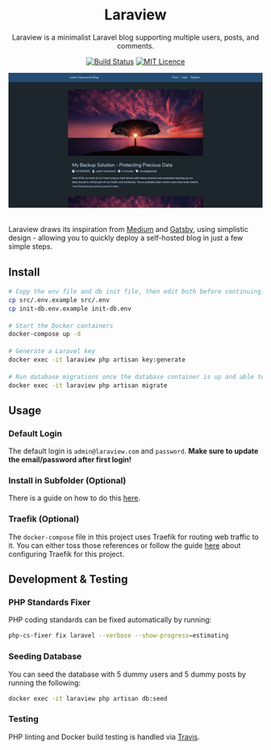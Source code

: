 <div align="center">

# Laraview

Laraview is a minimalist Laravel blog supporting multiple users, posts, and comments.

[![Build Status](https://travis-ci.org/Justintime50/laraview.svg?branch=master)](https://travis-ci.org/Justintime50/laraview)
[![MIT Licence](https://badges.frapsoft.com/os/mit/mit.svg?v=103)](https://opensource.org/licenses/mit-license.php)

<img src="assets/showcase.png">

</div>

<br />

Laraview draws its inspiration from [Medium](https://medium.com) and [Gatsby](https://www.gatsbyjs.org), using simplistic design - allowing you to quickly deploy a self-hosted blog in just a few simple steps.

## Install

```bash
# Copy the env file and db init file, then edit both before continuing. The DB values must match in both files
cp src/.env.example src/.env
cp init-db.env.example init-db.env

# Start the Docker containers
docker-compose up -d

# Generate a Laravel key
docker exec -it laraview php artisan key:generate

# Run database migrations once the database container is up and able to access connections
docker exec -it laraview php artisan migrate
```

## Usage

### Default Login

The default login is `admin@laraview.com` and `password`. **Make sure to update the email/password after first login!**

### Install in Subfolder (Optional)

There is a guide on how to do this [here](https://serversforhackers.com/c/nginx-php-in-subdirectory).

### Traefik (Optional)

The `docker-compose` file in this project uses Traefik for routing web traffic to it. You can either toss those references or follow the guide [here](https://github.com/Justintime50/multisite-docker-server) about configuring Traefik for this project.

## Development & Testing

### PHP Standards Fixer

PHP coding standards can be fixed automatically by running: 

```bash
php-cs-fixer fix laravel --verbose --show-progress=estimating
```

### Seeding Database

You can seed the database with 5 dummy users and 5 dummy posts by running the following:

```bash
docker exec -it laraview php artisan db:seed
```

### Testing

PHP linting and Docker build testing is handled via [Travis](https://travis-ci.org/Justintime50/laraview).

